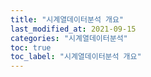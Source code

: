 ```yaml
---
title: "시계열데이터분석 개요"
last_modified_at: 2021-09-15
categories: "시계열데이터분석"
toc: true
toc_label: "시계열데이터분석 개요"
---
```

